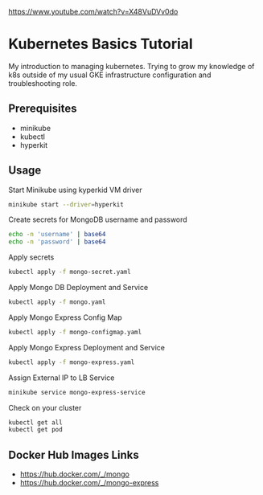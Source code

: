 https://www.youtube.com/watch?v=X48VuDVv0do

# Kubernetes Basics Tutorial

My introduction to managing kubernetes.
Trying to grow my knowledge of k8s outside of my usual GKE infrastructure configuration and troubleshooting role.

## Prerequisites
- minikube
- kubectl
- hyperkit

## Usage

Start Minikube using kyperkid VM driver
```bash
minikube start --driver=hyperkit
```

Create secrets for MongoDB username and password
```bash
echo -n 'username' | base64
echo -n 'password' | base64
```

Apply secrets
```bash
kubectl apply -f mongo-secret.yaml
```

Apply Mongo DB Deployment and Service
```bash
kubectl apply -f mongo.yaml
```

Apply Mongo Express Config Map
```bash
kubectl apply -f mongo-configmap.yaml
```

Apply Mongo Express Deployment and Service
```bash
kubectl apply -f mongo-express.yaml
```

Assign External IP to LB Service
```bash
minikube service mongo-express-service
```

Check on your cluster
```bash
kubectl get all
kubectl get pod

```

## Docker Hub Images Links
- https://hub.docker.com/_/mongo
- https://hub.docker.com/_/mongo-express














